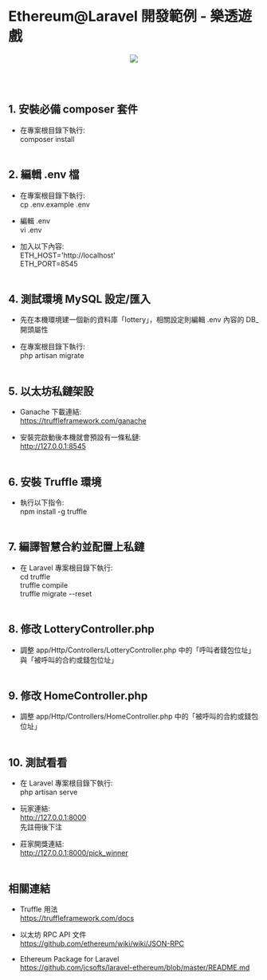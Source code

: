 <p align="center"><h1>Ethereum@Laravel 開發範例 - 樂透遊戲</h1></p>
<p align="center"><img src="https://cdn-images-1.medium.com/max/800/1*m_mZQsA2xauAqBNI8DQx1w.png"></p>
<br/><br/>

## 1. 安裝必備 composer 套件

- 在專案根目錄下執行:<br />
composer install<br /><br />


## 2. 編輯 .env 檔

- 在專案根目錄下執行:<br />
cp .env.example .env

- 編輯 .env<br />
vi .env

- 加入以下內容:<br />
ETH_HOST='http://localhost'<br />
ETH_PORT=8545<br /><br />

## 4. 測試環境 MySQL 設定/匯入

- 先在本機環境建一個新的資料庫「lottery」，相關設定則編輯 .env 內容的 DB_ 開頭屬性 <br />

- 在專案根目錄下執行:<br />
php artisan migrate<br /><br />


## 5. 以太坊私鏈架設

- Ganache 下載連結:<br />
https://truffleframework.com/ganache

- 安裝完啟動後本機就會預設有一條私鏈:<br />
http://127.0.0.1:8545<br /><br />


## 6. 安裝 Truffle 環境

- 執行以下指令:<br />
npm install -g truffle<br /><br />


## 7. 編譯智慧合約並配置上私鏈

- 在 Laravel 專案根目錄下執行:<br />
cd truffle<br />
truffle compile<br />
truffle migrate --reset<br /><br />

## 8. 修改 LotteryController.php

- 調整 app/Http/Controllers/LotteryController.php 中的「呼叫者錢包位址」與「被呼叫的合約或錢包位址」<br /><br />

## 9. 修改 HomeController.php

- 調整 app/Http/Controllers/HomeController.php 中的「被呼叫的合約或錢包位址」<br /><br />

## 10. 測試看看

- 在 Laravel 專案根目錄下執行:<br />
php artisan serve<br />

- 玩家連結:<br />
http://127.0.0.1:8000<br />
先註冊後下注<br />

- 莊家開獎連結:<br />
http://127.0.0.1:8000/pick_winner<br /><br />

## 相關連結

- Truffle 用法<br />
https://truffleframework.com/docs<br />

- 以太坊 RPC API 文件<br />
https://github.com/ethereum/wiki/wiki/JSON-RPC

- Ethereum Package for Laravel<br />
https://github.com/jcsofts/laravel-ethereum/blob/master/README.md<br />



